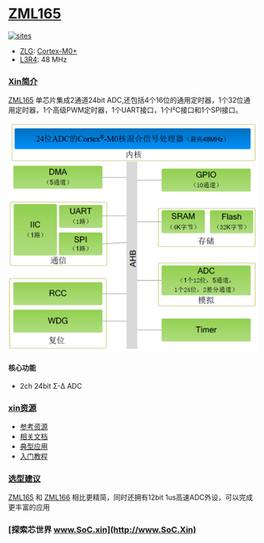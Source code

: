 ﻿# [ZML165](https://github.com/SoCXin/ZML165)

[![sites](http://182.61.61.133/link/resources/SoC.png)](http://www.SoC.Xin)

* [ZLG](https://www.zlgmcu.com): [Cortex-M0+](https://github.com/SoCXin/Cortex)
* [L3R4](https://github.com/SoCXin/Level): 48 MHz

### [Xin简介](https://github.com/SoCXin/ZML165/wiki)

[ZML165](https://github.com/SoCXin/ZML165) 单芯片集成2通道24bit ADC,还包括4个16位的通用定时器，1个32位通用定时器，1个高级PWM定时器，1个UART接口，1个I²C接口和1个SPI接口。

[![sites](docs/ZML165.png)](https://www.zlgmcu.com/zlgiotmcu/zlgiotmcu/product/id/27.html)

#### 核心功能

* 2ch 24bit Σ-∆ ADC


### [xin资源](https://github.com/SoCXin/CS32A039)

* [参考资源](src/)
* [相关文档](docs/)
* [典型应用](project/)
* [入门教程](https://docs.soc.xin/ZML165)

### [选型建议](https://github.com/SoCXin)

[ZML165](https://github.com/SoCXin/ZML165) 和 [ZML166](https://github.com/SoCXin/ZML166) 相比更精简，同时还拥有12bit 1us高速ADC外设，可以完成更丰富的应用


### [探索芯世界 www.SoC.xin](http://www.SoC.Xin)

